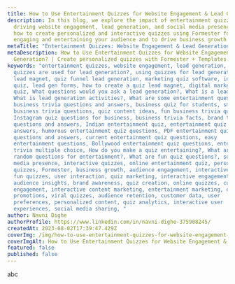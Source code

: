 ```yaml
---
title: How to Use Entertainment Quizzes for Website Engagement & Lead Generation?
description: In this blog, we explore the impact of entertainment quizzes in
  driving website engagement, lead generation, and social media presence. Learn
  how to create personalized and interactive quizzes using Formester for
  engaging and entertaining your audience and to drive business growth.
metaTitle: "Entertainment Quizzes: Website Engagement & Lead Generation"
metaDescription: How to Use Entertainment Quizzes for Website Engagement & Lead
  Generation? | Create personalized quizzes with Formester + Templates
keywords: "entertainment quizzes, website engagement, lead generation, How
  quizzes are used for lead generation?, using quizzes for lead generation, quiz
  lead magnet, quiz funnel lead generation, marketing quiz software, interact
  quiz, lead gen forms, how to create a quiz lead magnet, digital marketing
  quiz, What questions would you ask a lead generation?, What is a lead quiz?,
  What is lead generation activities?, What are some entertainment questions?,
  business trivia questions and answers, business quiz for students, small
  business trivia questions, quiz content ideas, fun business trivia questions,
  Instagram quiz questions for business, business trivia facts, brand trivia
  questions and answers, Indian entertainment quiz, entertainment quiz with
  answers, humorous entertainment quiz questions, PDF entertainment quiz
  questions and answers, current entertainment quiz questions, easy
  entertainment questions, Bollywood entertainment quiz questions, entertainment
  trivia multiple choice, How do you make a quiz entertaining?, What are the
  random questions for entertainment?, What are fun quiz questions?, social
  media presence, interactive quizzes, online entertainment quiz, personalized
  quizzes, Formester, business growth, audience engagement, interactive content,
  fun quizzes, user interaction, quiz marketing, interactive engagement,
  audience insights, brand awareness, quiz creation, online quizzes, customer
  engagement, interactive content marketing, entertainment marketing, quiz-based
  promotions, viral quizzes, audience retention, customer data, user
  preferences, personalized content, quiz analytics, interactive user
  experiences, social media sharing, "
author: Navni Dighe
authorProfile: https://www.linkedin.com/in/navni-dighe-375908245/
createdAt: 2023-08-02T17:39:47.429Z
coverImg: /img/how-to-use-entertainment-quizzes-for-website-engagement-lead-generation.png
coverImgAlt: How to Use Entertainment Quizzes for Website Engagement & Lead Generation?
featured: false
published: false
---
```

a﻿bc